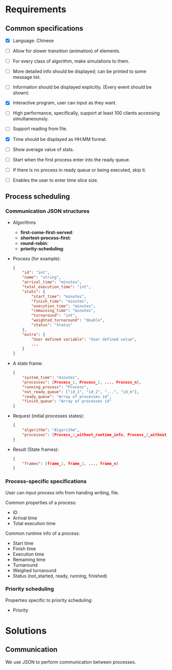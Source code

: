 # Requirements

## Common specifications

- [x] Language: Chinese
- [ ] Allow for slower transition (animation) of elements.
- [ ] For every class of algorithm, make simulations to them.
- [ ] More detailed info should be displayed; can be printed to some message list.
- [ ] Information should be displayed explicitly. (Every event should be shown)
- [x] Interactive program, user can input as they want.
- [ ] High performance, specifically, support at least 100 clients accessing simultaneounsly.
- [ ] Support reading from file.
- [x] Time should be displayed as HH:MM format.
- [ ] Show average value of stats.
- [ ] Start when the first process enter into the ready queue.
- [ ] If there is no process in ready queue or being executed, skip it.  
- [ ] Enables the user to enter time slice size.


## Process scheduling

### Communication JSON structures

-   Algorithms
    -   **first-come-first-served**: 
    -   **shortest-process-first**: 
    -   **round-robin**: 
    -   **priority-scheduling**: 

-   Process (for example):
    ```json
    {
        "id": "int",
        "name": "string",
        "arrival_time": "minutes",
        "total_execution_time": "int",
        "stats": {
            "start_time": "minutes",
            "finish_time": "minutes",
            "execution_time": "minutes",
            "remaining_time": "minutes",
            "turnaround": "int",
            "weighted_turnaround": "double",
            "status": "Status"
        },
        "extra": {
            "User defined variable": "User defined value",
            ...
        }
    }
    ```
-   A state frame:
    ```json
    {
        "system_time": "minutes",
        "processes": [Process_1, Process_2, ..., Process_n],
        "running_process": "Process",
        "not_ready_queue": ["id_1", "id_2", "...", "id_m"],
        "ready_queue": "Array of processes id",
        "finish_queue": "Array of processes id"
    }
    ```
-   Request (initial processes states):
    ```json
    {
        "algorithm": "Algorithm",
        "processes": [Process_1_without_runtime_info, Process_2_without_runtime_info, ..., Process_n_without_runtime_info]
    }
    ```
-   Result (State frames):
    ```json
    {
        "frames": [frame_1, frame_2, ..., frame_n]
    }
    ```

### Process-specific specifications

User can input process info from handing writing, file.

Common properties of a process:
- ID
- Arrival time
- Total execution time

Common runtime info of a process:
- Start time
- Finish time
- Execution time
- Remaining time
- Turnaround
- Weighed turnaround
- Status (not_started, ready, running, finished)

### Priority scheduling

Properties specific to priority scheduling:
- Priority


# Solutions

## Communication

We use JSON to perform communication between processes.
